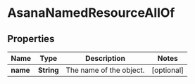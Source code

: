 

# AsanaNamedResourceAllOf


## Properties

| Name | Type | Description | Notes |
|------------ | ------------- | ------------- | -------------|
|**name** | **String** | The name of the object. |  [optional] |



